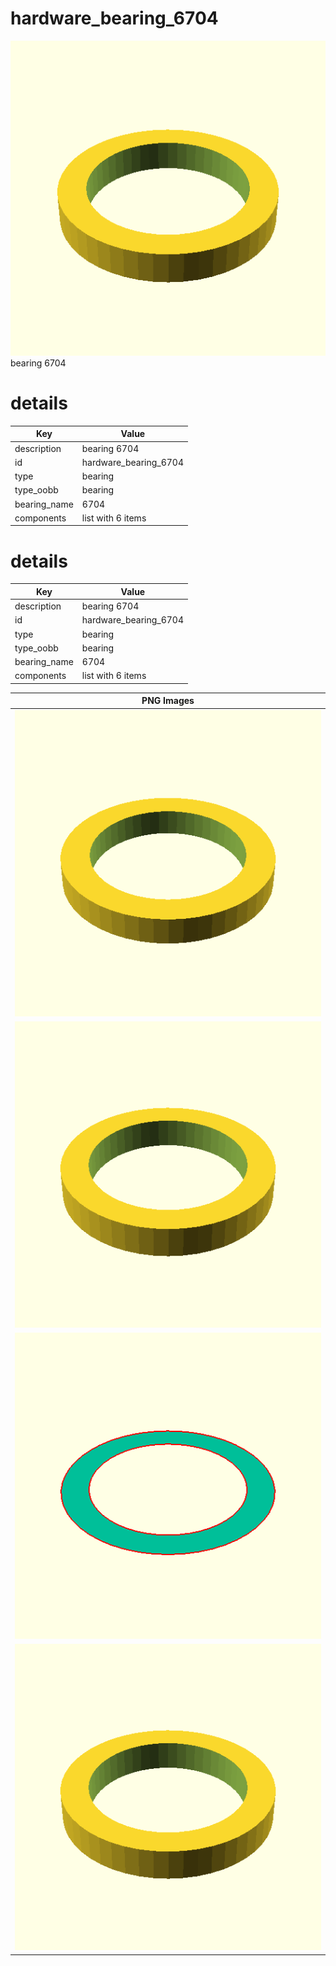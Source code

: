 # hardware_bearing_6704  
![true.png](true.png)  
bearing 6704
# details
| Key          | Value                                                                                                                                                                                                                                                                                                                                                                                                                                                                                                                                                                                                                                                                                                              |
| ------------ | ------------------------------------------------------------------------------------------------------------------------------------------------------------------------------------------------------------------------------------------------------------------------------------------------------------------------------------------------------------------------------------------------------------------------------------------------------------------------------------------------------------------------------------------------------------------------------------------------------------------------------------------------------------------------------------------------------------------ |
| description  | bearing 6704                                                                                                                                                                                                                                                                                                                                                                                                                                                                                                                                                                                                                                                                                                       |
| id           | hardware_bearing_6704                                                                                                                                                                                                                                                                                                                                                                                                                                                                                                                                                                                                                                                                                              |
| type         | bearing                                                                                                                                                                                                                                                                                                                                                                                                                                                                                                                                                                                                                                                                                                            |
| type_oobb    | bearing                                                                                                                                                                                                                                                                                                                                                                                                                                                                                                                                                                                                                                                                                                            |
| bearing_name | 6704                                                                                                                                                                                                                                                                                                                                                                                                                                                                                                                                                                                                                                                                                                               |
| components   | list with 6 items                                                                                                                                                                                                                                                                                                                                                                                                                                                                                                                                                                                                                                                                                                  |

# details
| Key          | Value                                                                                                                                                                                                                                                                                                                                                                                                                                                                                                                                                                                                                                                                                                              |
| ------------ | ------------------------------------------------------------------------------------------------------------------------------------------------------------------------------------------------------------------------------------------------------------------------------------------------------------------------------------------------------------------------------------------------------------------------------------------------------------------------------------------------------------------------------------------------------------------------------------------------------------------------------------------------------------------------------------------------------------------ |
| description  | bearing 6704                                                                                                                                                                                                                                                                                                                                                                                                                                                                                                                                                                                                                                                                                                       |
| id           | hardware_bearing_6704                                                                                                                                                                                                                                                                                                                                                                                                                                                                                                                                                                                                                                                                                              |
| type         | bearing                                                                                                                                                                                                                                                                                                                                                                                                                                                                                                                                                                                                                                                                                                            |
| type_oobb    | bearing                                                                                                                                                                                                                                                                                                                                                                                                                                                                                                                                                                                                                                                                                                            |
| bearing_name | 6704                                                                                                                                                                                                                                                                                                                                                                                                                                                                                                                                                                                                                                                                                                               |
| components   | list with 6 items                                                                                                                                                                                                                                                                                                                                                                                                                                                                                                                                                                                                                                                                                                  |

| PNG Images |
| --- |
| ![3dpr.png](3dpr.png) |
| ![laser.png](laser.png) |
| ![laser_flat.png](laser_flat.png) |
| ![true.png](true.png) |

